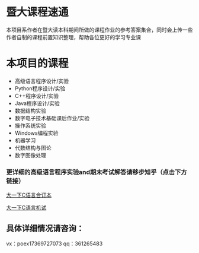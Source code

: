 # 暨大课程速通
本项目系作者在暨大读本科期间所做的课程作业的参考答案集合，同时会上传一些作者自制的课程前置知识整理，帮助各位更好的学习专业课


# 本项目的课程

- 高级语言程序设计/实验
- Python程序设计/实验
- C++程序设计/实验
- Java程序设计/实验
- 数据结构实验
- 数字电子技术基础课后作业/实验
- 操作系统实验
- Windows编程实验
- 机器学习
- 代数结构与图论
- 数字图像处理

### 更详细的高级语言程序实验and期末考试解答请移步知乎（点击下方链接）

[大一下C语言合订本](https://zhuanlan.zhihu.com/p/525415502)

[大一下C语言机试](https://zhuanlan.zhihu.com/p/530389425)

## 具体详细情况请咨询：
vx：poex17369727073
qq：361265483


